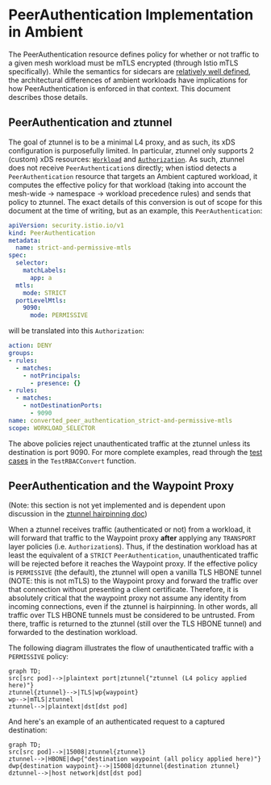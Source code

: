 # PeerAuthentication Implementation in Ambient

The PeerAuthentication resource defines policy for whether or not traffic to a given mesh workload must be mTLS encrypted (through Istio mTLS specifically). While the semantics for sidecars are [relatively well defined](https://istio.io/latest/docs/reference/config/security/peer_authentication/), the architectural differences of ambient workloads have implications for how PeerAuthentication is enforced in that context. This document describes those details.

## PeerAuthentication and ztunnel

The goal of ztunnel is to be a minimal L4 proxy, and as such, its xDS configuration is purposefully limited. In particular, ztunnel only supports 2 (custom) xDS resources: [`Workload`](../../pkg/workloadapi/workload.proto) and [`Authorization`](../../pkg/workloadapi/security/authorization.proto). As such, ztunnel does not receive `PeerAuthentication`s directly; when istiod detects a `PeerAuthentication` resource that targets an Ambient captured workload, it computes the effective policy for that workload (taking into account the mesh-wide -> namespace -> workload precedence rules) and sends that policy to ztunnel. The exact details of this conversion is out of scope for this document at the time of writing, but as an example, this `PeerAuthentication`:

```yaml
apiVersion: security.istio.io/v1
kind: PeerAuthentication
metadata:
  name: strict-and-permissive-mtls
spec:
  selector:
    matchLabels:
      app: a
  mtls:
    mode: STRICT
  portLevelMtls:
    9090:
      mode: PERMISSIVE
```

will be translated into this `Authorization`:

```yaml
action: DENY
groups:
- rules:
  - matches:
    - notPrincipals:
      - presence: {}
- rules:
  - matches:
    - notDestinationPorts:
      - 9090
name: converted_peer_authentication_strict-and-permissive-mtls
scope: WORKLOAD_SELECTOR
```

The above policies reject unauthenticated traffic at the ztunnel unless its destination is port 9090. For more complete examples, read through the [test cases](../../pilot/pkg/serviceregistry/kube/controller/ambientindex_test.go) in the `TestRBACConvert` function.

## PeerAuthentication and the Waypoint Proxy

(Note: this section is not yet implemented and is dependent upon discussion in the [ztunnel hairpinning doc](https://docs.google.com/document/d/1uM1c3zzoehiijh1ZpZuJ1-SzuVVupenv8r5yuCaFshs/edit#heading=h.dwbqvwmg6ud3))

When a ztunnel receives traffic (authenticated or not) from a workload, it will forward that traffic to the Waypoint proxy **after** applying any `TRANSPORT` layer policies (i.e. `Authorization`s). Thus, if the destination workload has at least the equivalent of a `STRICT` `PeerAuthentication`, unauthenticated traffic will be rejected before it reaches the Waypoint proxy. If the effective policy is `PERMISSIVE` (the default), the ztunnel will open a vanilla TLS HBONE tunnel (NOTE: this is not mTLS) to the Waypoint proxy and forward the traffic over that connection without presenting a client certificate. Therefore, it is absolutely critical that the waypoint proxy not assume any identity from incoming connections, even if the ztunnel is hairpinning. In other words, all traffic over TLS HBONE tunnels must be considered to be untrusted. From there, traffic is returned to the ztunnel (still over the TLS HBONE tunnel) and forwarded to the destination workload.

The following diagram illustrates the flow of unauthenticated traffic with a `PERMISSIVE` policy:

```mermaid
graph TD;
src[src pod]-->|plaintext port|ztunnel{"ztunnel (L4 policy applied here)"}
ztunnel{ztunnel}-->|TLS|wp{waypoint}
wp-->|mTLS|ztunnel
ztunnel-->|plaintext|dst[dst pod]
```

And here's an example of an authenticated request to a captured destination:

```mermaid
graph TD;
src[src pod]-->|15008|ztunnel{ztunnel}
ztunnel-->|HBONE|dwp{"destination waypoint (all policy applied here)"}
dwp{destination waypoint}-->|15008|dztunnel{destination ztunnel}
dztunnel-->|host network|dst[dst pod]
```
